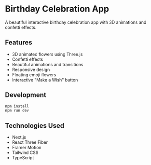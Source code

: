 # Birthday Celebration App

A beautiful interactive birthday celebration app with 3D animations and confetti effects.

## Features

- 3D animated flowers using Three.js
- Confetti effects
- Beautiful animations and transitions
- Responsive design
- Floating emoji flowers
- Interactive "Make a Wish" button

## Development

```bash
npm install
npm run dev
```

## Technologies Used

- Next.js
- React Three Fiber
- Framer Motion
- Tailwind CSS
- TypeScript 